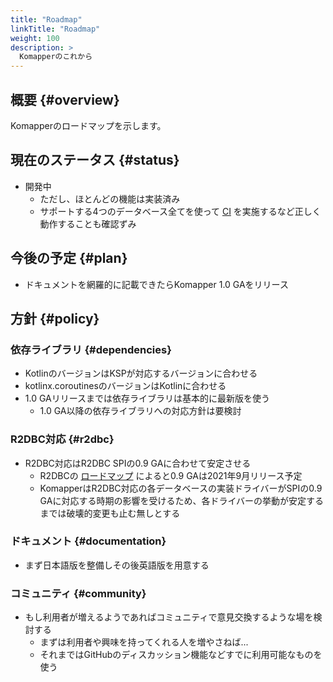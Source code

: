 ```yaml
---
title: "Roadmap"
linkTitle: "Roadmap"
weight: 100
description: >
  Komapperのこれから
---
```


## 概要 {#overview}

Komapperのロードマップを示します。

## 現在のステータス {#status}

- 開発中
  - ただし、ほとんどの機能は実装済み
  - サポートする4つのデータベース全てを使って [CI](https://github.com/komapper/komapper/actions/workflows/build.yml) を実施するなど正しく動作することも確認ずみ

## 今後の予定 {#plan}

- ドキュメントを網羅的に記載できたらKomapper 1.0 GAをリリース

## 方針 {#policy}
### 依存ライブラリ {#dependencies}

- KotlinのバージョンはKSPが対応するバージョンに合わせる
- kotlinx.coroutinesのバージョンはKotlinに合わせる
- 1.0 GAリリースまでは依存ライブラリは基本的に最新版を使う
  - 1.0 GA以降の依存ライブラリへの対応方針は要検討

### R2DBC対応 {#r2dbc}

- R2DBC対応はR2DBC SPIの0.9 GAに合わせて安定させる
  - R2DBCの [ロードマップ](https://r2dbc.io/2021/02/25/r2dbc-0.9.m1-released#roadmap) によると0.9 GAは2021年9月リリース予定
  - KomapperはR2DBC対応の各データベースの実装ドライバーがSPIの0.9 GAに対応する時期の影響を受けるため、各ドライバーの挙動が安定するまでは破壊的変更も止む無しとする

### ドキュメント {#documentation}

- まず日本語版を整備しその後英語版を用意する

### コミュニティ {#community}

- もし利用者が増えるようであればコミュニティで意見交換するような場を検討する
  - まずは利用者や興味を持ってくれる人を増やさねば...
  - それまではGitHubのディスカッション機能などすでに利用可能なものを使う
